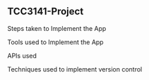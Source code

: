 ## TCC3141-Project

Steps taken to Implement the App


Tools used to Implement the App

APIs used

Techniques used to implement version control
